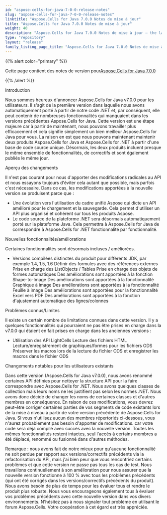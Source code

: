 ```yaml
---
id: "aspose-cells-for-java-7-0-0-release-notes"
slug: "aspose-cells-for-java-7-0-0-release-notes"
linktitle: "Aspose.Cells for Java 7.0.0 Notes de mise à jour"
title: "Aspose.Cells for Java 7.0.0 Notes de mise à jour"
weight: 40
description: "Aspose.Cells for Java 7.0.0 Notes de mise à jour – the latest updates and fixes."
type: "repository"
layout: "release"
family_listing_page_title: "Aspose.Cells for Java 7.0.0 Notes de mise à jour"
---
```

{{% alert color="primary" %}} 

 Cette page contient des notes de version pour[Aspose.Cells for Java 7.0.0](https://releases.aspose.com/cells/java/new-releases/aspose.cells-for-java-7.0.0/)

{{% /alert %}} 

 Introduction

Nous sommes heureux d'annoncer Aspose.Cells for Java v7.0.0 pour les utilisateurs. Il s'agit de la première version dans laquelle nous avons automatiquement porté à partir de notre code .NET et, par conséquent, elle peut contenir de nombreuses fonctionnalités qui manquaient dans les versions précédentes Aspose.Cells for Java. Cette version est une étape majeure car à partir de maintenant, nous pouvons travailler plus efficacement et cela signifie simplement un bien meilleur Aspose.Cells for Java pour vous. La raison en est que nous pouvons maintenant maintenir deux produits Aspose.Cells for Java et Aspose.Cells for .NET à partir d'une base de code source unique. Désormais, les deux produits incluent presque le même ensemble de fonctionnalités, de correctifs et sont également publiés le même jour.

 Aperçu des changements

 Il n'est pas courant pour nous d'apporter des modifications radicales au API et nous essayons toujours d'éviter cela autant que possible, mais parfois c'est nécessaire. Dans ce cas, les modifications apportées à la nouvelle version se produisent parce que :

- Une évolution vers l'utilisation du cadre unifié Aspose qui dicte un API amélioré pour le chargement et la sauvegarde. Cela permet d'utiliser un API plus organisé et cohérent sur tous les produits Aspose.
- Le code source de la plateforme .NET sera désormais automatiquement porté sur la plateforme Java. Cela permettra à Aspose.Cells for Java de correspondre à Aspose.Cells for .NET fonctionnalité par fonctionnalité.

 Nouvelles fonctionnalités/améliorations



 Certaines fonctionnalités sont désormais incluses / améliorées.

-  Versions compilées distinctes du produit pour différents JDK, par exemple 1.4, 1.5, 1.6
 Définir des formules avec des références externes
 Prise en charge des ListObjects / Tables
 Prise en charge des objets de formes automatiques
 Des améliorations sont apportées à la fonction Shape-to-Image
 Des améliorations sont apportées à la fonctionnalité Graphique à image
 Des améliorations sont apportées à la fonctionnalité Feuille à image
 Des améliorations sont apportées pour la fonctionnalité Excel vers PDF
 Des améliorations sont apportées à la fonction d'ajustement automatique des lignes/colonnes

Problèmes connus/Limites



 Il existe un certain nombre de limitations connues dans cette version. Il y a quelques fonctionnalités qui pourraient ne pas être prises en charge dans la v7.0.0 qui étaient en fait prises en charge dans les anciennes versions :

- Utilisation des API LightCells
 Lecture des fichiers HTML
 Lecture/enregistrement de graphiques/formes pour les fichiers ODS
 Préserver les macros lors de la lecture du fichier ODS et enregistrer les macros dans le fichier ODS



 Changements notables pour les utilisateurs existants



Dans cette version (Aspose.Cells for Java v7.0.0), nous avons renommé certaines API définies pour nettoyer la structure API pour la faire correspondre avec Aspose.Cells for .NET. Nous avons quelques classes de collection mais leurs noms ne les justifient pas selon les normes .NET. Nous avons donc décidé de changer les noms de certaines classes et d'autres membres en conséquence. En raison de ces modifications, vous devrez peut-être corriger certaines parties de vos segments de code existants lors de la mise à niveau à partir de votre version précédente de Aspose.Cells for Java. Si vous n'utilisez aucun des membres répertoriés ci-dessous, vous n'aurez probablement pas besoin d'apporter de modifications. car votre code sera déjà compilé avec succès avec la nouvelle version. Toutes les mêmes fonctionnalités restent intactes, seul l'accès à certains membres a été déplacé, renommé ou fusionné dans d'autres méthodes.

Remarque : nous avons fait de notre mieux pour qu'aucune fonctionnalité ne soit perdue par rapport aux versions/correctifs précédents via la refactorisation du API, mais j'ai bien peur que vous rencontriez certains problèmes et que cette version ne passe pas tous les cas de test. Nous travaillons continuellement à son amélioration pour nous assurer que la nouvelle version fonctionne à 100 % avec tous les problèmes précédents (qui ont été corrigés dans les versions/correctifs précédents du produit). Nous avons besoin de plus de temps pour les évaluer tous et rendre le produit plus robuste. Nous vous encourageons également tous à évaluer vos problèmes précédents avec cette nouvelle version dans vos divers environnements. N'hésitez pas à nous signaler tout problème en utilisant le forum Aspose.Cells. Votre coopération à cet égard est très appréciée.
